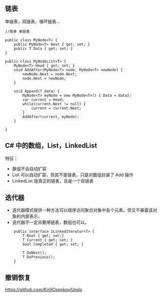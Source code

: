 ﻿## 链表
单链表，双链表，循环链表...
~~~
//简单 单链表

public class MyNode<T> {
    public MyNode<T> Next { get; set; }
    public T Data { get; set; }
}

public class MyNodeList<T> {
    MyNode<T> Head { get; set; }
    void AddAfter(MyNode<T> node, MyNode<T> newNode) {
        newNode.Next = node.Next;
        node.Next = newNode;
    }

    void Append(T data) {
        MyNode<T> myNode = new MyNode<T>() { Data = data};
        var current = Head;
        while(current.Next != null) {
            current = current.Next;
        }
        AddAfter(current, myNode);
    }

}

~~~


## C# 中的数组，List，LinkedList
特征：

* 数组不会自动扩容
* List 可以自动扩容，但其不是链表，只是对数组封装了 Add 操作
* LinkedList 是真正的链表，且是一个双链表

## 迭代器
* 迭代器模式提供一种方法可以顺序访问聚合对象中各个元素，但又不暴露该对象的内部表示。
* 迭代器不一定非要用链表，数组也可以。

~~~
    public interface ILinkedIterator<T> {
        T Root { get; set;}
        T Current { get; set; }
        bool Completed { get; set; }

        T DoNext();
        T DoPrevious();
    }
~~~

## 撤销恢复
https://github.com/KirillOsenkov/Undo
